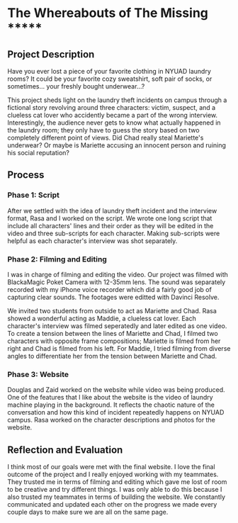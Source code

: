 # The Whereabouts of The Missing ***** #
## Project Description ##
Have you ever lost a piece of your favorite clothing in NYUAD laundry rooms? 
It could be your favorite cozy sweatshirt, soft pair of socks, or sometimes... your freshly bought underwear...?

This project sheds light on the laundry theft incidents on campus through a fictional story revolving around three characters: victim, suspect, and a clueless cat lover who accidently became a part of the wrong interview. Interestingly, the audience never gets to know what actually happened in the laundry room; they only have to guess the story based on two completely different point of views. Did Chad really steal Mariette's underwear? Or maybe is Mariette accusing an innocent person and ruining his social reputation? 


## Process ##
### Phase 1: Script ###
After we settled with the idea of laundry theft incident and the interview format, Rasa and I worked on the script. We wrote one long script that include all characters' lines and their order as they will be edited in the video and three sub-scripts for each character. Making sub-scripts were helpful as each character's interview was shot separately.   

### Phase 2: Filming and Editing ### 
I was in charge of filming and editing the video. Our project was filmed with BlackaMagic Poket Camera with 12-35mm lens. The sound was separately recorded with my iPhone voice recorder which did a fairly good job of capturing clear sounds. The footages were editted with Davinci Resolve. 

We invited two students from outside to act as Mariette and Chad. Rasa showed a wonderful acting as Maddie, a clueless cat lover. Each character's interview was filmed seperatedly and later edited as one video. To create a tension between the lines of Mariette and Chad, I filmed two characters with opposite frame compositions; Mariette is filmed from her right and Chad is filmed from his left. For Maddie, I tried filming from diverse angles to differentiate her from the tension between Mariette and Chad. 


### Phase 3: Website ###
Douglas and Zaid worked on the website while video was being produced. One of the features that I like about the website is the video of laundry machine playing in the background. It reflects the chaotic nature of the conversation and how this kind of incident repeatedly happens on NYUAD campus. Rasa worked on the character descriptions and photos for the website. 

## Reflection and Evaluation ##
I think most of our goals were met with the final website. I love the final outcome of the project and I really enjoyed working with my teammates. They trusted me in terms of filming and editing which gave me lost of room to be creative and try different things. I was only able to do this because I also trusted my teammates in terms of building the website. We constantly communicated and updated each other on the progress we made every couple days to make sure we are all on the same page. 
